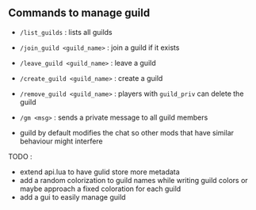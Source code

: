 ## Commands to manage guild

* `/list_guilds` : lists all guilds
* `/join_guild <guild_name>`   : join a guild if it exists
* `/leave_guild <guild_name>`  : leave a guild
* `/create_guild <guild_name>` : create a guild
* `/remove_guild <guild_name>` : players with `guild_priv` can delete the guild
* `/gm <msg>` : sends a private message to all guild members

* guild by default modifies the chat so other mods that have similar behaviour might interfere


TODO :

* extend api.lua to have gulid store more metadata
* add a random colorization to guild names while writing guild colors or maybe approach a fixed coloration for each guild
* add a gui to easily manage guild